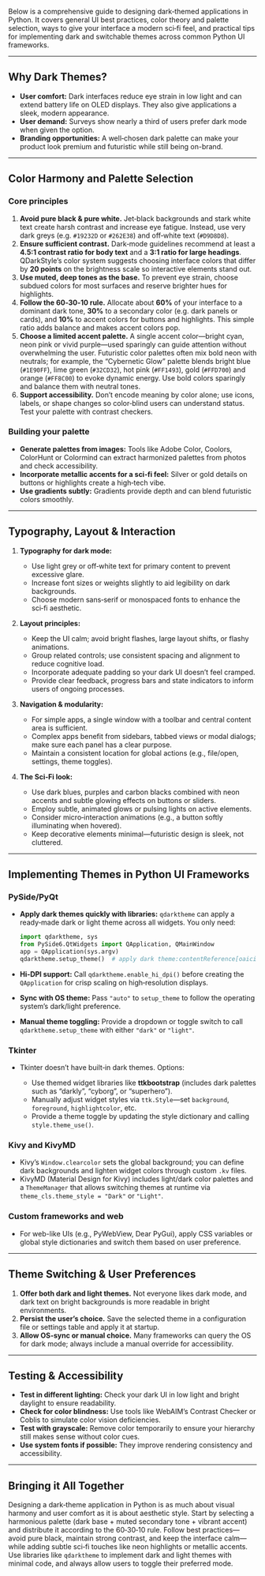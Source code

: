 Below is a comprehensive guide to designing dark‑themed applications in Python.  It covers general UI best practices, color theory and palette selection, ways to give your interface a modern sci‑fi feel, and practical tips for implementing dark and switchable themes across common Python UI frameworks.

---

## Why Dark Themes?

* **User comfort:** Dark interfaces reduce eye strain in low light and can extend battery life on OLED displays. They also give applications a sleek, modern appearance.
* **User demand:** Surveys show nearly a third of users prefer dark mode when given the option.
* **Branding opportunities:** A well‑chosen dark palette can make your product look premium and futuristic while still being on-brand.

---

## Color Harmony and Palette Selection

### Core principles

1. **Avoid pure black & pure white.** Jet‑black backgrounds and stark white text create harsh contrast and increase eye fatigue.  Instead, use very dark greys (e.g. `#19232D` or `#262E38`) and off‑white text (`#D9D8D8`).
2. **Ensure sufficient contrast.** Dark‑mode guidelines recommend at least a **4.5:1 contrast ratio for body text** and a **3:1 ratio for large headings**.  QDarkStyle’s color system suggests choosing interface colors that differ by **20 points** on the brightness scale so interactive elements stand out.
3. **Use muted, deep tones as the base.** To prevent eye strain, choose subdued colors for most surfaces and reserve brighter hues for highlights.
4. **Follow the 60‑30‑10 rule.** Allocate about **60%** of your interface to a dominant dark tone, **30%** to a secondary color (e.g. dark panels or cards), and **10%** to accent colors for buttons and highlights.  This simple ratio adds balance and makes accent colors pop.
5. **Choose a limited accent palette.** A single accent color—bright cyan, neon pink or vivid purple—used sparingly can guide attention without overwhelming the user.  Futuristic color palettes often mix bold neon with neutrals; for example, the “Cybernetic Glow” palette blends bright blue (`#1E90FF`), lime green (`#32CD32`), hot pink (`#FF1493`), gold (`#FFD700`) and orange (`#FF8C00`) to evoke dynamic energy.  Use bold colors sparingly and balance them with neutral tones.
6. **Support accessibility.** Don’t encode meaning by color alone; use icons, labels, or shape changes so color‑blind users can understand status.  Test your palette with contrast checkers.

### Building your palette

* **Generate palettes from images:** Tools like Adobe Color, Coolors, ColorHunt or Colormind can extract harmonized palettes from photos and check accessibility.
* **Incorporate metallic accents for a sci‑fi feel:** Silver or gold details on buttons or highlights create a high‑tech vibe.
* **Use gradients subtly:** Gradients provide depth and can blend futuristic colors smoothly.

---

## Typography, Layout & Interaction

1. **Typography for dark mode:**

   * Use light grey or off‑white text for primary content to prevent excessive glare.
   * Increase font sizes or weights slightly to aid legibility on dark backgrounds.
   * Choose modern sans‑serif or monospaced fonts to enhance the sci‑fi aesthetic.

2. **Layout principles:**

   * Keep the UI calm; avoid bright flashes, large layout shifts, or flashy animations.
   * Group related controls; use consistent spacing and alignment to reduce cognitive load.
   * Incorporate adequate padding so your dark UI doesn’t feel cramped.
   * Provide clear feedback, progress bars and state indicators to inform users of ongoing processes.

3. **Navigation & modularity:**

   * For simple apps, a single window with a toolbar and central content area is sufficient.
   * Complex apps benefit from sidebars, tabbed views or modal dialogs; make sure each panel has a clear purpose.
   * Maintain a consistent location for global actions (e.g., file/open, settings, theme toggles).

4. **The Sci‑Fi look:**

   * Use dark blues, purples and carbon blacks combined with neon accents and subtle glowing effects on buttons or sliders.
   * Employ subtle, animated glows or pulsing lights on active elements.
   * Consider micro‑interaction animations (e.g., a button softly illuminating when hovered).
   * Keep decorative elements minimal—futuristic design is sleek, not cluttered.

---

## Implementing Themes in Python UI Frameworks

### PySide/PyQt

* **Apply dark themes quickly with libraries:** `qdarktheme` can apply a ready‑made dark or light theme across all widgets.  You only need:

  ```python
  import qdarktheme, sys
  from PySide6.QtWidgets import QApplication, QMainWindow
  app = QApplication(sys.argv)
  qdarktheme.setup_theme()  # apply dark theme:contentReference[oaicite:18]{index=18}
  ```
* **Hi‑DPI support:** Call `qdarktheme.enable_hi_dpi()` before creating the `QApplication` for crisp scaling on high‑resolution displays.
* **Sync with OS theme:** Pass `"auto"` to `setup_theme` to follow the operating system’s dark/light preference.
* **Manual theme toggling:** Provide a dropdown or toggle switch to call `qdarktheme.setup_theme` with either `"dark"` or `"light"`.

### Tkinter

* Tkinter doesn’t have built‑in dark themes.  Options:

  * Use themed widget libraries like **ttkbootstrap** (includes dark palettes such as “darkly”, “cyborg”, or “superhero”).
  * Manually adjust widget styles via `ttk.Style`—set `background`, `foreground`, `highlightcolor`, etc.
  * Provide a theme toggle by updating the style dictionary and calling `style.theme_use()`.

### Kivy and KivyMD

* Kivy’s `Window.clearcolor` sets the global background; you can define dark backgrounds and lighten widget colors through custom `.kv` files.
* KivyMD (Material Design for Kivy) includes light/dark color palettes and a `ThemeManager` that allows switching themes at runtime via `theme_cls.theme_style = "Dark"` or `"Light"`.

### Custom frameworks and web

* For web-like UIs (e.g., PyWebView, Dear PyGui), apply CSS variables or global style dictionaries and switch them based on user preference.

---

## Theme Switching & User Preferences

1. **Offer both dark and light themes.** Not everyone likes dark mode, and dark text on bright backgrounds is more readable in bright environments.
2. **Persist the user’s choice.** Save the selected theme in a configuration file or settings table and apply it at startup.
3. **Allow OS-sync or manual choice.** Many frameworks can query the OS for dark mode; always include a manual override for accessibility.

---

## Testing & Accessibility

* **Test in different lighting:** Check your dark UI in low light and bright daylight to ensure readability.
* **Check for color blindness:** Use tools like WebAIM’s Contrast Checker or Coblis to simulate color vision deficiencies.
* **Test with grayscale:** Remove color temporarily to ensure your hierarchy still makes sense without color cues.
* **Use system fonts if possible:** They improve rendering consistency and accessibility.

---

## Bringing it All Together

Designing a dark‑theme application in Python is as much about visual harmony and user comfort as it is about aesthetic style.  Start by selecting a harmonious palette (dark base + muted secondary tone + vibrant accent) and distribute it according to the 60‑30‑10 rule.  Follow best practices—avoid pure black, maintain strong contrast, and keep the interface calm—while adding subtle sci‑fi touches like neon highlights or metallic accents.  Use libraries like `qdarktheme` to implement dark and light themes with minimal code, and always allow users to toggle their preferred mode.
